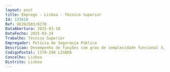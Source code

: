 ```yaml
--- 
layout: post
title: Emprego - Lisboa - Técnico Superior
Id: 133618
Ref: OE202503/0270
DataAbertura: 2025-03-10
DataFecho: 2025-03-24
Trabalho: Técnico Superior
Empregador: Polícia de Segurança Pública
Descricao: Desempenho de funções com grau de complexidade funcional 3, correspondenteà carreira categoria de Técnico Superior, para o desempenho de funçõesDepartamento de Infraestruturas Divisão de Projetos e Obras da PSP.a) Elaborar projetos de execução, nas especialidades de engenharia mecânica (AVAC, AQS, Ascensores, GEE, PT´s), para projetos de execução para manutenção, conservação e reabilitação de instalações da PSP b) Elaborar estudos, análises e pareceres técnicos para projetos de especialidades de engenharia mecânica (AVAC, AQS, Ascensores, GEE, PT´s), para projetos de execução para reabilitação ou construção de raiz de instalações da PSP c) Dar pareceres sobre matérias concernentes a infraestruturas e equipamentos inseridos em edifícios policiais d) Acompanhar a execução e fiscalização dos contratos de empreitadas de manutenção, conservação e reabilitação de instalações policiais e de aquisição e locação de bens e serviços em matéria de obras e infraestruturas e) Outras tarefas inerentes à atividade do Departamento de Infraestruturas.
CodigoPostal: 1170-298 LISBOA
Concelho: Lisboa
Distrito: Lisboa
--- 
```

